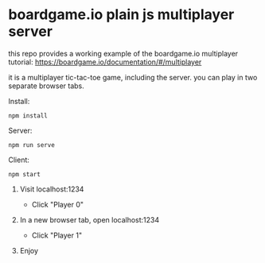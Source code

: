 # boardgame.io plain js multiplayer server

this repo provides a working example of the boardgame.io multiplayer tutorial: https://boardgame.io/documentation/#/multiplayer

it is a multiplayer tic-tac-toe game, including the server. you can play in two separate browser tabs.

Install:
```
npm install
```

Server:
```
npm run serve
```

Client:
```
npm start
```

1. Visit localhost:1234
    - Click "Player 0"

2. In a new browser tab, open localhost:1234
    - Click "Player 1"

3. Enjoy